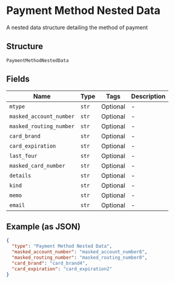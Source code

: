 
# Payment Method Nested Data

A nested data structure detailing the method of payment

## Structure

`PaymentMethodNestedData`

## Fields

| Name | Type | Tags | Description |
|  --- | --- | --- | --- |
| `mtype` | `str` | Optional | - |
| `masked_account_number` | `str` | Optional | - |
| `masked_routing_number` | `str` | Optional | - |
| `card_brand` | `str` | Optional | - |
| `card_expiration` | `str` | Optional | - |
| `last_four` | `str` | Optional | - |
| `masked_card_number` | `str` | Optional | - |
| `details` | `str` | Optional | - |
| `kind` | `str` | Optional | - |
| `memo` | `str` | Optional | - |
| `email` | `str` | Optional | - |

## Example (as JSON)

```json
{
  "type": "Payment Method Nested Data",
  "masked_account_number": "masked_account_number8",
  "masked_routing_number": "masked_routing_number8",
  "card_brand": "card_brand4",
  "card_expiration": "card_expiration2"
}
```

